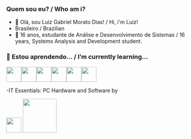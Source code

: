 
### Quem sou eu? / Who am i?
- 👋 Olá, sou Luiz Gabriel Morato Dias! / Hi, i'm Luiz!
- Brasileiro / Brazilian
- 👀 16 anos, estudante de Análise e Desenvolvimento de Sistemas / 16 years, Systems Analysis and Development student.
### 🌱 Estou aprendendo... / I’m currently learning...
<img src="https://cdn.jsdelivr.net/gh/devicons/devicon/icons/csharp/csharp-original.svg" width="40" height="40"/><img src="https://cdn.jsdelivr.net/gh/devicons/devicon/icons/html5/html5-original-wordmark.svg" width="40" height="40"/><img src="https://cdn.jsdelivr.net/gh/devicons/devicon/icons/css3/css3-original-wordmark.svg" width="40" height="40"/><img src="https://cdn.jsdelivr.net/gh/devicons/devicon/icons/javascript/javascript-original.svg" width="40" height="40"/><img src="https://cdn.jsdelivr.net/gh/devicons/devicon/icons/python/python-original-wordmark.svg" width="40" height="40" /><img src="https://cdn.jsdelivr.net/gh/devicons/devicon/icons/arduino/arduino-original-wordmark.svg" width="40" height="40"/> 

-IT Essentials: PC Hardware and Software by 

<img src="https://cdn-icons-png.flaticon.com/512/882/882730.png" width="40" height="40"/> 

<img src = "https://user-images.githubusercontent.com/109006053/188961173-65f2ff81-7466-4a04-8d39-c29a0a0aa773.png" width="90" height="90"/>

         
          
          
        
